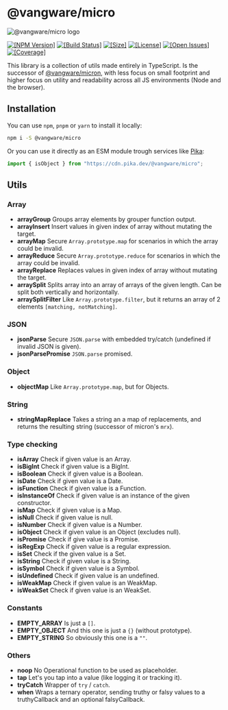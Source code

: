 # @vangware/micro

![@vangware/micro logo](https://i.imgur.com/qAj2DYK.png)

[![\[NPM Version\]](https://img.shields.io/npm/v/@vangware/micro.svg?style=flat-square)](https://npm.im/@vangware/micro)
[![\[Build Status\]](https://img.shields.io/travis/vangware/micro.svg?style=flat-square)](https://travis-ci.org/vangware/micro)
[![\[Size\]](https://img.shields.io/bundlephobia/minzip/@vangware/micro?label=size&style=flat-square)](https://bundlephobia.com/result?p=@vangware/micro)
[![\[License\]](https://img.shields.io/npm/l/@vangware/micro?style=flat-square)](https://github.com/vangware/micro/blob/master/LICENSE)
[![\[Open Issues\]](https://img.shields.io/github/issues/vangware/micro?style=flat-square)](https://github.com/vangware/micro/issues)
[![\[Coverage\]](https://img.shields.io/coveralls/github/vangware/micro?style=flat-square)](https://coveralls.io/github/vangware/micro)

This library is a collection of utils made entirely in TypeScript. Is the successor of [@vangware/micron](https://github.com/vangware/micron), with less focus on small footprint and higher focus on utility and readability across all JS environments (Node and the browser).

## Installation

You can use `npm`, `pnpm` or `yarn` to install it locally:

```bash
npm i -S @vangware/micro
```

Or you can use it directly as an ESM module trough services like [Pika](https://www.pika.dev/):

```js
import { isObject } from "https://cdn.pika.dev/@vangware/micro";
```

## Utils

### Array

- **arrayGroup** Groups array elements by grouper function output.
- **arrayInsert** Insert values in given index of array without mutating the target.
- **arrayMap** Secure `Array.prototype.map` for scenarios in which the array could be invalid.
- **arrayReduce** Secure `Array.prototype.reduce` for scenarios in which the array could be invalid.
- **arrayReplace** Replaces values in given index of array without mutating the target.
- **arraySplit** Splits array into an array of arrays of the given length. Can be split both vertically and horizontally.
- **arraySplitFilter** Like `Array.prototype.filter`, but it returns an array of 2 elements `[matching, notMatching]`.

### JSON

- **jsonParse** Secure `JSON.parse` with embedded try/catch (undefined if invalid JSON is given).
- **jsonParsePromise** `JSON.parse` promised.

### Object

- **objectMap** Like `Array.prototype.map`, but for Objects.

### String

- **stringMapReplace** Takes a string an a map of replacements, and returns the resulting string (successor of micron's `mrx`).

### Type checking

- **isArray** Check if given value is an Array.
- **isBigInt** Check if given value is a BigInt.
- **isBoolean** Check if given value is a Boolean.
- **isDate** Check if given value is a Date.
- **isFunction** Check if given value is a Function.
- **isInstanceOf** Check if given value is an instance of the given constructor.
- **isMap** Check if given value is a Map.
- **isNull** Check if given value is null.
- **isNumber** Check if given value is a Number.
- **isObject** Check if given value is an Object (excludes null).
- **isPromise** Check if give value is a Promise.
- **isRegExp** Check if given value is a regular expression.
- **isSet** Check if the given value is a Set.
- **isString** Check if given value is a String.
- **isSymbol** Check if given value is a Symbol.
- **isUndefined** Check if given value is an undefined.
- **isWeakMap** Check if given value is an WeakMap.
- **isWeakSet** Check if given value is an WeakSet.

### Constants

- **EMPTY_ARRAY** Is just a `[]`.
- **EMPTY_OBJECT** And this one is just a `{}` (without prototype).
- **EMPTY_STRING** So obviously this one is a `""`.

### Others

- **noop** No Operational function to be used as placeholder.
- **tap** Let's you tap into a value (like logging it or tracking it).
- **tryCatch** Wrapper of `try` / `catch`.
- **when** Wraps a ternary operator, sending truthy or falsy values to a truthyCallback and an optional falsyCallback.
